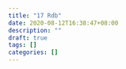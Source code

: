 ```yaml
---
title: "17 Rdb"
date: 2020-08-12T16:38:47+08:00
description: ""
draft: true
tags: []
categories: []
---
```

